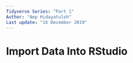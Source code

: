 ```yaml
---
Tidyverse Series: "Part 1"
Author: "Aep Hidayatuloh"
Last update: "16 December 2019"
---
```


# Import Data Into RStudio
